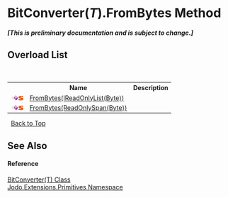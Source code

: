 # BitConverter(*T*).FromBytes Method 
 _**\[This is preliminary documentation and is subject to change.\]**_


## Overload List
&nbsp;<table><tr><th></th><th>Name</th><th>Description</th></tr><tr><td>![Public method](media/pubmethod.gif "Public method")![Static member](media/static.gif "Static member")</td><td><a href="M_Jodo_Extensions_Primitives_BitConverter_1_FromBytes">FromBytes(IReadOnlyList(Byte))</a></td><td /></tr><tr><td>![Public method](media/pubmethod.gif "Public method")![Static member](media/static.gif "Static member")</td><td><a href="M_Jodo_Extensions_Primitives_BitConverter_1_FromBytes_1">FromBytes(ReadOnlySpan(Byte))</a></td><td /></tr></table>&nbsp;
<a href="#bitconverter(*t*).frombytes-method">Back to Top</a>

## See Also


#### Reference
<a href="T_Jodo_Extensions_Primitives_BitConverter_1">BitConverter(T) Class</a><br /><a href="N_Jodo_Extensions_Primitives">Jodo.Extensions.Primitives Namespace</a><br />